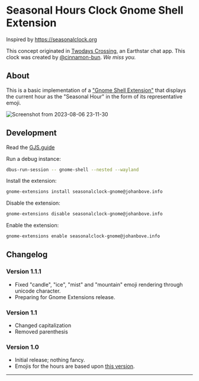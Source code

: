 # Seasonal Hours Clock Gnome Shell Extension

Inspired by <https://seasonalclock.org>

This concept originated in [Twodays Crossing](https://github.com/earthstar-project/twodays-crossing), an Earthstar chat app. This clock was created by [@cinnamon-bun](https://github.com/cinnamon-bun). _We miss you._

## About

This is a basic implementation of a ["Gnome Shell Extension"](https://extensions.gnome.org) that displays the current hour as the "Seasonal Hour" in the form of its representative emoji.

![Screenshot from 2023-08-06 23-11-30](https://github.com/johanbove/seasonalclock-gnome/assets/922765/fedbf554-1e0b-4d32-91d3-c1c8c999e04f)

## Development

Read the [GJS.guide](https://gjs.guide/)

Run a debug instance:

```bash
dbus-run-session -- gnome-shell --nested --wayland
```

Install the extension:
```bash
gnome-extensions install seasonalclock-gnome@johanbove.info
```

Disable the extension:
```bash
gnome-extensions disable seasonalclock-gnome@johanbove.info
```

Enable the extension:
```bash
gnome-extensions enable seasonalclock-gnome@johanbove.info
```

## Changelog

### Version 1.1.1

- Fixed "candle", "ice", "mist" and "mountain" emoji rendering through unicode character.
- Preparing for Gnome Extensions release.

### Version 1.1

- Changed capitalization
- Removed parenthesis

### Version 1.0

- Initial release; nothing fancy.
- Emojis for the hours are based upon [this version](https://github.com/sgwilym/seasonal-hours-clock/blob/064d6a9545aa50f93367ed7f2a27ab4c3fc766dd/src/seasonal-hours.ts).


---
